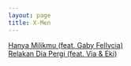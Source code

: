 ```yaml
---
layout: page
title: X-Men
---
```


<div class="htl">
  <a href="/hanyamilikmu-eatgabyfellycia-xmen">
Hanya Milikmu (feat. Gaby Fellycia)
  </a>
</div>
<div class="htl">
  <a href="/relakandiapergi-featviaandeki-xmen">
Relakan Dia Pergi (feat. Via & Eki)
  </a>
</div>
